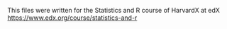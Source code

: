 This files were written for the Statistics and R course of HarvardX at edX
https://www.edx.org/course/statistics-and-r